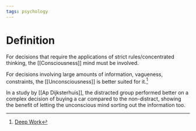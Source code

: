 ```yaml
---
tags: psychology
---
```


# Definition

For decisions that require the applications of strict rules/concentrated thinking, the [[Consciousness]] mind must be involved.

For decisions involving large amounts of information, vagueness, constraints, the [[Unconsciousness]] is better suited for it.[^1]

In a study by [[Ap Dijksterhuis]], the distracted group performed better on a complex decision of buying a car compared to the non-distract, showing the benefit of letting the unconscious mind sorting out the information too.

[^1]: [Deep Work](zotero://open-pdf/library/items/J6AK883D?page=86)